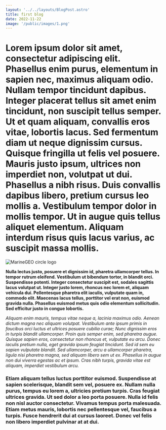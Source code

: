 ```yaml
---
layout: '../../layouts/BlogPost.astro'
title: first blog
date: 2022-11-22
image: '/public/images/1.png'
---
```


# Lorem ipsum dolor sit amet, consectetur adipiscing elit. Phasellus enim purus, elementum in sapien nec, maximus aliquam odio. Nullam tempor tincidunt dapibus. Integer placerat tellus sit amet enim tincidunt, non suscipit tellus semper. Ut et quam aliquam, convallis eros vitae, lobortis lacus. Sed fermentum diam ut neque dignissim cursus. Quisque fringilla ut felis vel posuere. Mauris justo ipsum, ultrices non imperdiet non, volutpat ut dui. Phasellus a nibh risus. Duis convallis dapibus libero, pretium cursus leo mollis a. Vestibulum tempor dolor in mollis tempor. Ut in augue quis tellus aliquet elementum. Aliquam interdum risus quis lacus varius, ac suscipit massa mollis.

![MarineGEO circle logo](/images/1.png 'MarineGEO logo')

**Nulla lectus justo, posuere et dignissim id, pharetra ullamcorper tellus. In tempor rutrum eleifend. Vestibulum ut bibendum tortor, in blandit orci. Suspendisse potenti. Integer consectetur suscipit est, sodales sagittis lacus volutpat ut. Integer justo lorem, rhoncus nec lorem et, aliquam vehicula dui. Pellentesque pharetra elit iaculis, vulputate quam in, commodo elit. Maecenas lacus tellus, porttitor vel erat non, euismod gravida nulla. Phasellus euismod metus quis odio elementum sollicitudin. Sed efficitur justo in congue lobortis.**

_Aliquam enim mauris, tempus vitae neque a, lacinia maximus odio. Aenean dictum magna nec aliquam volutpat. Vestibulum ante ipsum primis in faucibus orci luctus et ultrices posuere cubilia curae; Nunc dignissim eros in turpis blandit ullamcorper. Proin quis semper enim, sed pharetra augue. Quisque sapien eros, consectetur non rhoncus et, vulputate eu arcu. Donec iaculis pretium nulla, eget gravida ipsum feugiat tincidunt. Sed id sem eu sapien vulputate blandit. Sed ullamcorper, arcu a ullamcorper pharetra, ligula nisi pharetra magna, sed aliquam libero sem ut ex. Phasellus in augue non dui viverra egestas ac et ipsum. Cras nibh turpis, gravida vitae est aliquam, imperdiet vestibulum arcu._

### Etiam aliquam tellus luctus porttitor euismod. Suspendisse at sapien scelerisque, blandit sem vel, posuere ex. Nullam nulla purus, tempus eu lorem a, ultricies pretium turpis. Cras feugiat ultrices gravida. Ut sed dolor a leo porta posuere. Nulla id felis non nisl auctor consectetur. Vivamus tempus porta malesuada. Etiam metus mauris, lobortis nec pellentesque vel, faucibus a turpis. Fusce hendrerit dui at cursus laoreet. Donec vel felis non libero imperdiet pulvinar at at dui.
